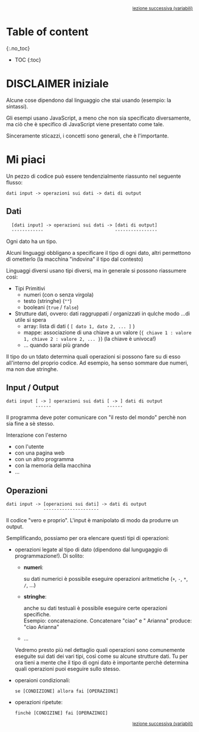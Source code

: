 <div style="display: flex;justify-content: space-between;font-size: 12px;">
  <a></a>
  <a href="./20_variabili">lezione successiva (variabili)</a>
</div>

# Table of content
{:.no_toc}

* TOC
{:toc}

# DISCLAIMER iniziale

Alcune cose dipendono dal linguaggio che stai usando (esempio: la sintassi).

Gli esempi usano JavaScript, a meno che non sia specificato diversamente, ma ciò che è specifico di JavaScript
viene presentato come tale.

Sinceramente sticazzi, i concetti sono generali, che è l'importante.


# Mi piaci

Un pezzo di codice può essere tendenzialmente riassunto nel seguente flusso:
  
```
dati input -> operazioni sui dati -> dati di output
```

## Dati
```
  [dati input] -> operazioni sui dati -> [dati di output]
  ------------                           ----------------
```

Ogni dato ha un tipo.

Alcuni linguaggi obbligano a specificare il tipo di ogni dato,
altri permettono di ometterlo (la macchina "indovina" il tipo dal contesto)

Linguaggi diversi usano tipi diversi, ma in generale si possono riassumere così:

- Tipi Primitivi
  - numeri (con o senza virgola)
  - testo (stringhe) (`""`)
  - booleani (`true` / `false`)
- Strutture dati, ovvero: dati raggruppati / organizzati in qulche modo ...di utile si spera
  - array: lista di dati ( `[ dato 1, dato 2, ... ]` )
  - mappe: associazione di una chiave a un valore (`{ chiave 1 : valore 1, chiave 2 : valore 2, ... }`) (la chiave è univoca!)
  - ... quando sarai più grande

Il tipo do un tdato determina quali operazioni si possono fare su di esso all'interno del proprio codice.
Ad esempio, ha senso sommare due numeri, ma non due stringhe.

## Input / Output
```
dati input [ -> ] operazioni sui dati [ -> ] dati di output
           ------                     ------
```

Il programma deve poter comunicare con "il resto del mondo" perchè non sia fine a sè stesso.

Interazione con l'esterno
  - con l'utente
  - con una pagina web
  - con un altro programma
  - con la memoria della macchina
  - ...

## Operazioni
```
dati input -> [operazioni sui dati] -> dati di output
              ---------------------
```

Il codice "vero e proprio". L'input è manipolato di modo da produrre un output.

Semplificando, possiamo per ora elencare questi tipi di operazioni:
- operazioni legate al tipo di dato (dipendono dal lungugaggio di programmazione!). Di solito:
    - **numeri**:
      
      su dati numerici è possibile eseguire operazioni aritmetiche (`+`, `-`, `*`, `/`, ...)
    
    - **stringhe**:
    
      anche su dati testuali è possibile eseguire certe operazioni specifiche.\
      Esempio: concatenazione. Concatenare "ciao" e " Arianna" produce: "ciao Arianna"
    
    - ...
      
    Vedremo presto più nel dettaglio quali operazioni sono comunemente eseguite sui dati dei vari tipi,
    così come su alcune strutture dati. Tu per ora tieni a mente che il tipo di ogni dato è importante perchè
    determina quali operazioni puoi eseguire sullo stesso.

- operaioni condizionali:
  ```
  se [CONDIZIONE] allora fai [OPERAZIONI]
  ```

- operazioni ripetute:
  ```
  finchè [CONDIZINE] fai [OPERAZINOI]
  ```

<div style="display: flex;justify-content: space-between;font-size: 12px;">
  <a></a>
  <a href="./20_variabili">lezione successiva (variabili)</a>
</div>
